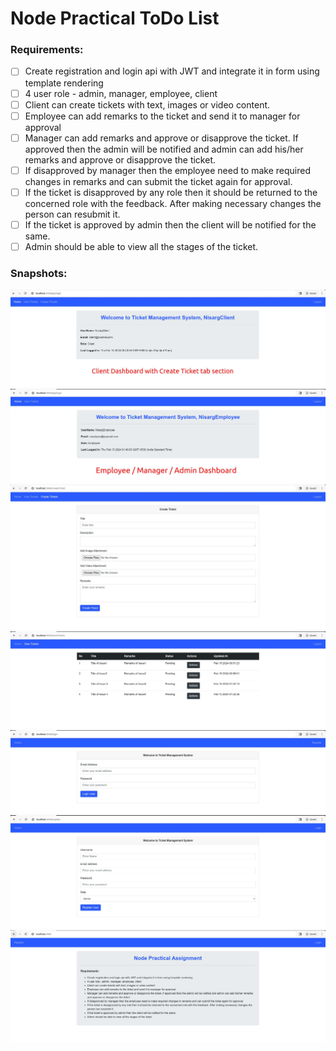 # Node Practical ToDo List

### Requirements:
- [ ] Create registration and login api with JWT and integrate it in form using template rendering
- [ ] 4 user role - admin, manager, employee, client
- [ ] Client can create tickets with text, images or video content.
- [ ] Employee can add remarks to the ticket and send it to manager for approval
- [ ] Manager can add remarks and approve or disapprove the ticket. If approved then the admin will be notified and admin can add his/her remarks and approve or disapprove the ticket.
- [ ] If disapproved by manager then the employee need to make required changes in remarks and can submit the ticket again for approval.
- [ ] If the ticket is disapproved by any role then it should be returned to the concerned role with the feedback. After making necessary changes the person can resubmit it.
- [ ] If the ticket is approved by admin then the client will be notified for the same.
- [ ] Admin should be able to view all the stages of the ticket.

### Snapshots:
![Client Dashboard](./public/assets/ClientDashboard.jpg "Client Dashboard")
![Employee/Manager/Admin Dashboard](./public/assets/Dashboard.jpg "Employee/Manager/Admin Dashboard")
![Create Ticket](./public/assets/CreateTicket.jpg "Create Ticket")
![View Tickets](./public/assets/ViewTickets.jpg "View Tickets")
![User Login](./public/assets/UserLogin.jpg "User Login")
![User Registration](./public/assets/UserRegistration.jpg "User Registration")
![Landing Page](./public/assets/LandingPage.jpg "Landing Page")